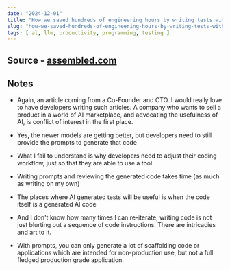 ```yaml
---
date: "2024-12-01"
title: "How we saved hundreds of engineering hours by writing tests with LLMs"
slug: "how-we-saved-hundreds-of-engineering-hours-by-writing-tests-with-llms"
tags: [ al, llm, productivity, programming, testing ]
---
```




## Source - [assembled.com][1]

## Notes
* Again, an article coming from a Co-Founder and CTO. I would really love to have developers writing such articles. A company who wants to sell a product in a world of AI marketplace, and advocating the usefulness of AI, is conflict of interest in the first place.
* Yes, the newer models are getting better, but developers need to still provide the prompts to generate that code
* What I fail to understand is why developers need to adjust their coding workflow, just so that they are able to use a tool.
* Writing prompts and reviewing the generated code takes time (as much as writing on my own)
* The places where AI generated tests will be useful is when the code itself is a generated AI code
* And I don't know how many times I can re-iterate, writing code is not just blurting out a sequence of code instructions. There are intricacies and art to it.
* With prompts, you can only generate a lot of scaffolding code or applications which are intended for non-production use, but not a full fledged production grade application.



  [1]: https://www.assembled.com/blog/how-we-saved-hundreds-of-engineering-hours-by-writing-tests-with-llms
